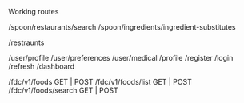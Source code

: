 Working routes



/spoon/restaurants/search
/spoon/ingredients/ingredient-substitutes

/restraunts

/user/profile
/user/preferences
/user/medical
/profile
/register
/login
/refresh
/dashboard






/fdc/v1/foods   GET | POST
/fdc/v1/foods/list  GET | POST
/fdc/v1/foods/search    GET | POST
